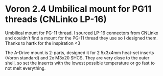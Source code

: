 # Voron 2.4 Umbilical mount for PG11 threads (CNLinko LP-16)

Umbilical mount for PG-11 thread. I sourced LP-16 connectors from CNLinko and couldn't find a mount for the PG-11 thread they use so I designed them. 
Thanks to hartk for the inspiration <3

The A-Drive mount is 2-parts, designed it for 2 5x3x4mm heat-set inserts (Voron standard) and 2x M3x20 SHCS. They are very close to the outer shell,
so set the inserrts with the lowest possible temperature or go fast to not melt everything.
